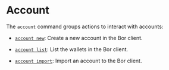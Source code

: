 # Account

The ```account``` command groups actions to interact with accounts:

- [```account new```](./account_new.md): Create a new account in the Bor client.

- [```account list```](./account_list.md): List the wallets in the Bor client.

- [```account import```](./account_import.md): Import an account to the Bor client.